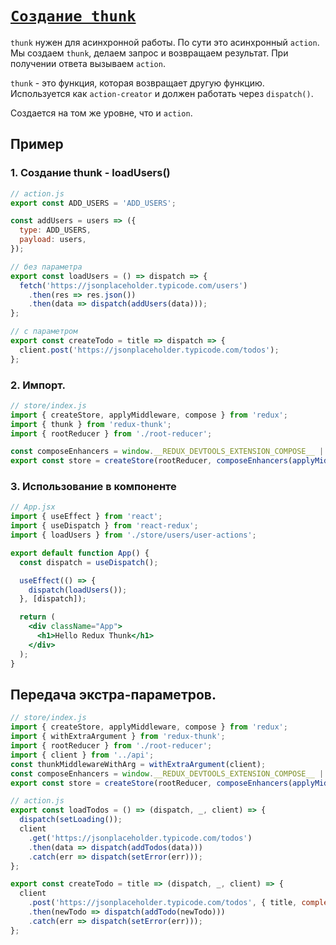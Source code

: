 # [`Создание thunk`](../index.md)

`thunk` нужен для асинхронной работы. По сути это асинхронный `action`. Мы создаем `thunk`, делаем запрос и возвращаем результат. При получении ответа вызываем `action`.

`thunk` - это функция, которая возвращает другую функцию. Используется как `action-creator` и должен работать через `dispatch()`.

Создается на том же уровне, что и `action`.

## Пример

### 1. Создание thunk - loadUsers()

```jsx
// action.js
export const ADD_USERS = 'ADD_USERS';

const addUsers = users => ({
  type: ADD_USERS,
  payload: users,
});

// без параметра
export const loadUsers = () => dispatch => {
  fetch('https://jsonplaceholder.typicode.com/users')
    .then(res => res.json())
    .then(data => dispatch(addUsers(data)));
};

// с параметром
export const createTodo = title => dispatch => {
  client.post('https://jsonplaceholder.typicode.com/todos');
};
```

### 2. Импорт.

```jsx
// store/index.js
import { createStore, applyMiddleware, compose } from 'redux';
import { thunk } from 'redux-thunk';
import { rootReducer } from './root-reducer';

const composeEnhancers = window.__REDUX_DEVTOOLS_EXTENSION_COMPOSE__ || compose;
export const store = createStore(rootReducer, composeEnhancers(applyMiddleware(thunk)));
```

### 3. Использование в компоненте

```jsx
// App.jsx
import { useEffect } from 'react';
import { useDispatch } from 'react-redux';
import { loadUsers } from './store/users/user-actions';

export default function App() {
  const dispatch = useDispatch();

  useEffect(() => {
    dispatch(loadUsers());
  }, [dispatch]);

  return (
    <div className="App">
      <h1>Hello Redux Thunk</h1>
    </div>
  );
}
```

## Передача экстра-параметров.

```jsx
// store/index.js
import { createStore, applyMiddleware, compose } from 'redux';
import { withExtraArgument } from 'redux-thunk';
import { rootReducer } from './root-reducer';
import { client } from '../api';
const thunkMiddlewareWithArg = withExtraArgument(client);
const composeEnhancers = window.__REDUX_DEVTOOLS_EXTENSION_COMPOSE__ || compose;
export const store = createStore(rootReducer, composeEnhancers(applyMiddleware(thunkMiddlewareWithArg)));
```

```jsx
// action.js
export const loadTodos = () => (dispatch, _, client) => {
  dispatch(setLoading());
  client
    .get('https://jsonplaceholder.typicode.com/todos')
    .then(data => dispatch(addTodos(data)))
    .catch(err => dispatch(setError(err)));
};

export const createTodo = title => (dispatch, _, client) => {
  client
    .post('https://jsonplaceholder.typicode.com/todos', { title, completed: false, userId: 1 })
    .then(newTodo => dispatch(addTodo(newTodo)))
    .catch(err => dispatch(setError(err)));
};
```
